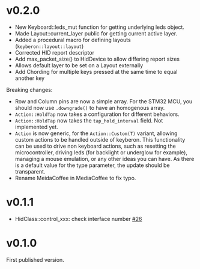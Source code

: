 # v0.2.0

* New Keyboard::leds_mut function for getting underlying leds object.
* Made Layout::current_layer public for getting current active layer.
* Added a procedural macro for defining layouts (`keyberon::layout::layout`)
* Corrected HID report descriptor
* Add max_packet_size() to HidDevice to allow differing report sizes
* Allows default layer to be set on a Layout externally
* Add Chording for multiple keys pressed at the same time to equal another key

Breaking changes:
* Row and Column pins are now a simple array. For the STM32 MCU, you
  should now use `.downgrade()` to have an homogenous array. 
* `Action::HoldTap` now takes a configuration for different behaviors.
* `Action::HoldTap` now takes the `tap_hold_interval` field. Not
  implemented yet.
* `Action` is now generic, for the `Action::Custom(T)` variant,
  allowing custom actions to be handled outside of keyberon. This
  functionality can be used to drive non keyboard actions, such as resetting
  the microcontroller, driving leds (for backlight or underglow for
  example), managing a mouse emulation, or any other ideas you can
  have. As there is a default value for the type parameter, the update
  should be transparent.
* Rename MeidaCoffee in MediaCoffee to fix typo.

# v0.1.1

*  HidClass::control_xxx: check interface number [#26](https://github.com/TeXitoi/keyberon/pull/26)

# v0.1.0

First published version.
